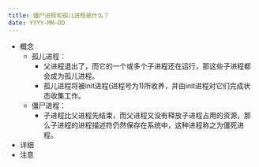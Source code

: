 ```yaml
---
title: 僵尸进程和孤儿进程是什么？
date: YYYY-MM-DD
---
```

- 概念
  - 孤儿进程：
    - 父进程退出了，而它的一个或多个子进程还在运行，那这些子进程都会成为孤儿进程。
    - 孤儿进程将被init进程(进程号为1)所收养，并由init进程对它们完成状态收集工作。
  - 僵尸进程：
    - 子进程比父进程先结束，而父进程又没有释放子进程占用的资源，那么子进程的进程描述符仍然保存在系统中，这种进程称之为僵死进程。
- 详细
- 注意